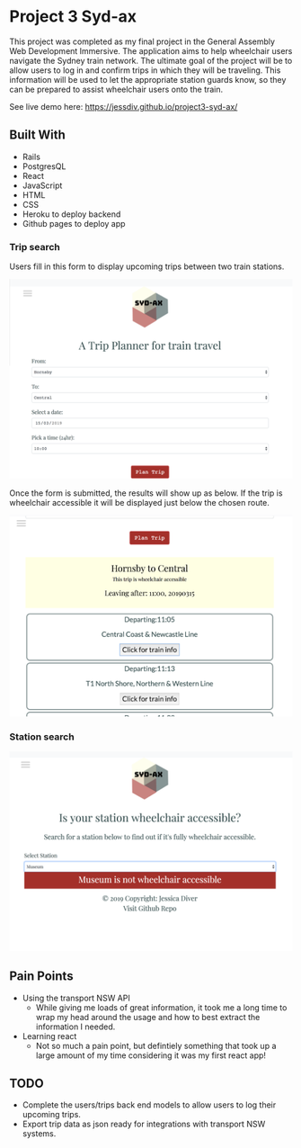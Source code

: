 # Project 3 Syd-ax

This project was completed as my final project in the General Assembly Web Development Immersive. The application aims to help wheelchair users navigate the Sydney train network. The ultimate goal of the project will be to allow users to log in and confirm trips in which they will be traveling. This information will be used to let the appropriate station guards know, so they can be prepared to assist wheelchair users onto the train.

See live demo here: https://jessdiv.github.io/project3-syd-ax/

## Built With
- Rails
- PostgresQL
- React
- JavaScript
- HTML
- CSS
- Heroku to deploy backend
- Github pages to deploy app

### Trip search

Users fill in this form to display upcoming trips between two train stations.

![Screenshot of landing page. Trip planner form](Syd-ax-landing-page.png "Syd-ax landing page")

Once the form is submitted, the results will show up as below. If the trip is wheelchair accessible it will be displayed just below the chosen route.

![Screenshot of form search results](search-results.png "Syd-ax landing page")

### Station search

![Screenshot of station search page. Check for accessibility](wheelchair-access-search.png "Syd-ax landing page")

## Pain Points
- Using the transport NSW API
  - While giving me loads of great information, it took me a long time to wrap my head around the usage and how to best extract the information I needed.
- Learning react
  - Not so much a pain point, but defintiely something that took up a large amount of my time considering it was my first react app!

## TODO
- Complete the users/trips back end models to allow users to log their upcoming trips.
- Export trip data as json ready for integrations with transport NSW systems.
